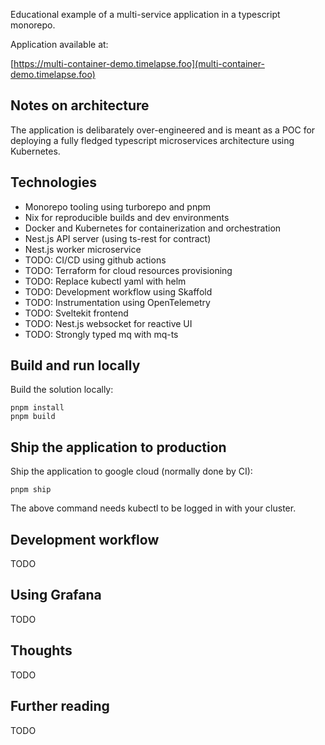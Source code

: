 Educational example of a multi-service application in a typescript monorepo.

Application available at:

[https://multi-container-demo.timelapse.foo](multi-container-demo.timelapse.foo)

## Notes on architecture

The application is delibarately over-engineered and is meant as a POC for deploying a fully fledged typescript microservices architecture using Kubernetes.

## Technologies

- Monorepo tooling using turborepo and pnpm
- Nix for reproducible builds and dev environments
- Docker and Kubernetes for containerization and orchestration
- Nest.js API server (using ts-rest for contract)
- Nest.js worker microservice
- TODO: CI/CD using github actions
- TODO: Terraform for cloud resources provisioning
- TODO: Replace kubectl yaml with helm
- TODO: Development workflow using Skaffold
- TODO: Instrumentation using OpenTelemetry
- TODO: Sveltekit frontend
- TODO: Nest.js websocket for reactive UI
- TODO: Strongly typed mq with mq-ts

## Build and run locally

Build the solution locally:

```
pnpm install
pnpm build
```

## Ship the application to production

Ship the application to google cloud (normally done by CI):

```
pnpm ship
```

The above command needs kubectl to be logged in with your cluster.

## Development workflow

TODO

## Using Grafana

TODO

## Thoughts

TODO

## Further reading

TODO
